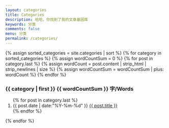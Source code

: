 ```yaml
---
layout: categories
title: Categories
description: 哈哈，你找到了我的文章基因库
keywords: 分类
comments: false
menu: 分类
permalink: /categories/
---
```


<section class="container posts-content">
{% assign sorted_categories = site.categories | sort %}
{% for category in sorted_categories %}
	{% assign wordCountSum = 0 %}
	{% for post in category.last %}
		{% assign wordCount = post.content | strip_html | strip_newlines | size %}
		{% assign wordCountSum = wordCountSum | plus: wordCount %}
	{% endfor %}
	<h3 id="{{ category[0] }}">{{ category | first }} {{ wordCountSum }} 字/Words</h3>
	<ol class="posts-list">
	{% for post in category.last %}
	<li class="posts-list-item">
	<span class="posts-list-meta">{{ post.date | date:"%Y-%m-%d" }}</span>
	<a class="posts-list-name" href="{{ site.url }}{{ post.url }}">{{ post.title }}</a>
	</li>
{% endfor %}
</ol>
{% endfor %}
</section>
<!-- /section.content -->
